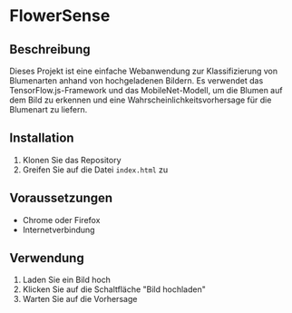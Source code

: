 # FlowerSense
## Beschreibung
Dieses Projekt ist eine einfache Webanwendung zur Klassifizierung von Blumenarten anhand von hochgeladenen Bildern. Es verwendet das TensorFlow.js-Framework und das MobileNet-Modell, um die Blumen auf dem Bild zu erkennen und eine Wahrscheinlichkeitsvorhersage für die Blumenart zu liefern.
## Installation
1. Klonen Sie das Repository
2. Greifen Sie auf die Datei `index.html` zu
## Voraussetzungen
- Chrome oder Firefox
- Internetverbindung
## Verwendung
1. Laden Sie ein Bild hoch
2. Klicken Sie auf die Schaltfläche "Bild hochladen"
3. Warten Sie auf die Vorhersage